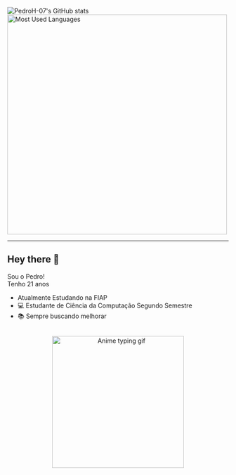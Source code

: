 <p>
  <img src="https://github-readme-stats.vercel.app/api?username=PedroH-07&theme=great-gatsby&show_icons=true" alt="PedroH-07's GitHub stats">
  <img src="https://github-readme-stats.vercel.app/api/top-langs/?username=PedroH-07&show_icons=true&layout=compact&theme=great-gatsby" alt="Most Used Languages" width="500px">
</p>

---

## Hey there 👋

Sou o Pedro!  
Tenho 21 anos

- Atualmente Estudando na FIAP
- 💻 Estudante de Ciência da Computação Segundo Semestre
- 📚 Sempre buscando melhorar 

<br/>

<div align="center">
  <img src="https://i.imgur.com/0Ba4jvi.gif" width="300" alt="Anime typing gif"/>
